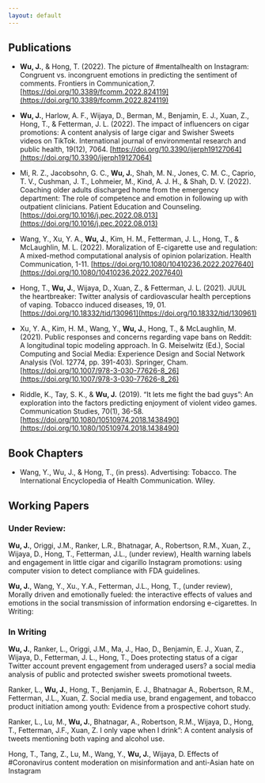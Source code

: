 ```yaml
---
layout: default
---
```


## Publications

- **Wu, J.**, & Hong, T. (2022). The picture of #mentalhealth on Instagram: Congruent vs. incongruent emotions in predicting the sentiment of comments. Frontiers in Communication,7. [https://doi.org/10.3389/fcomm.2022.824119](https://doi.org/10.3389/fcomm.2022.824119)

- **Wu, J.**, Harlow, A. F., Wijaya, D., Berman, M., Benjamin, E. J., Xuan, Z., Hong, T., & Fetterman, J. L. (2022). The impact of influencers on cigar promotions: A content analysis of large cigar and Swisher Sweets videos on TikTok. International journal of environmental research and public health, 19(12), 7064. [https://doi.org/10.3390/ijerph19127064](https://doi.org/10.3390/ijerph19127064) 

- Mi, R. Z., Jacobsohn, G. C., **Wu, J.**, Shah, M. N., Jones, C. M. C., Caprio, T. V., Cushman, J. T., Lohmeier, M., Kind, A. J. H., & Shah, D. V. (2022). Coaching older adults discharged home from the emergency department: The role of competence and emotion in following up with outpatient clinicians. Patient Education and Counseling. [https://doi.org/10.1016/j.pec.2022.08.013](https://doi.org/10.1016/j.pec.2022.08.013)

- Wang, Y., Xu, Y. A., **Wu, J.**, Kim, H. M., Fetterman, J. L., Hong, T., & McLaughlin, M. L. (2022). Moralization of E-cigarette use and regulation: A mixed-method computational analysis of opinion polarization. Health Communication, 1-11. [https://doi.org/10.1080/10410236.2022.2027640](https://doi.org/10.1080/10410236.2022.2027640)

- Hong, T., **Wu, J.**, Wijaya, D., Xuan, Z., & Fetterman, J. L. (2021). JUUL the heartbreaker: Twitter analysis of cardiovascular health perceptions of vaping. Tobacco induced diseases, 19, 01. [https://doi.org/10.18332/tid/130961](https://doi.org/10.18332/tid/130961)

- Xu, Y. A., Kim, H. M., Wang, Y., **Wu, J.**, Hong, T., & McLaughlin, M. (2021). Public responses and concerns regarding vape bans on Reddit: A longitudinal topic modeling approach. In G. Meiselwitz (Ed.), Social Computing and Social Media: Experience Design and Social Network Analysis (Vol. 12774, pp. 391-403). Springer, Cham. [https://doi.org/10.1007/978-3-030-77626-8_26](https://doi.org/10.1007/978-3-030-77626-8_26)

- Riddle, K., Tay, S. K., & **Wu, J.** (2019). “It lets me fight the bad guys”: An exploration into the factors predicting enjoyment of violent video games. Communication Studies, 70(1), 36-58.[https://doi.org/10.1080/10510974.2018.1438490](https://doi.org/10.1080/10510974.2018.1438490)

## Book Chapters
- Wang, Y., Wu, J., & Hong, T., (in press). Advertising: Tobacco. The International Encyclopedia of Health Communication. Wiley.

## Working Papers

### Under Review: 
**Wu, J.**, Origgi, J.M., Ranker, L.R., Bhatnagar, A., Robertson, R.M., Xuan, Z., Wijaya, D., Hong, T., Fetterman, J.L., (under review), Health warning labels and engagement in little cigar and cigarillo Instagram promotions: using computer vision to detect compliance with FDA guidelines.

**Wu, J.**, Wang, Y., Xu., Y.A., Fetterman, J.L., Hong, T., (under review), Morally driven and emotionally fueled: the interactive effects of values and emotions in the social transmission of information endorsing e-cigarettes.
In Writing:

### In Writing
**Wu, J.**, Ranker, L., Origgi, J.M., Ma, J., Hao, D., Benjamin, E. J., Xuan, Z., Wijaya, D., Fetterman, J. L., Hong, T., Does protecting status of a cigar Twitter account prevent engagement from underaged users? a social media analysis of public and protected swisher sweets promotional tweets.

Ranker, L., **Wu, J.**, Hong, T., Benjamin, E. J., Bhatnagar A., Robertson, R.M., Fetterman, J.L., Xuan, Z. Social media use, brand engagement, and tobacco product initiation among youth: Evidence from a prospective cohort study.

Ranker, L., Lu, M., **Wu, J.**, Bhatnagar, A., Robertson, R.M., Wijaya, D., Hong, T., Fetterman, J.F., Xuan, Z. I only vape when I drink”: A content analysis of tweets mentioning both vaping and alcohol use.

Hong, T., Tang, Z., Lu, M., Wang, Y., **Wu, J.**, Wijaya, D. Effects of #Coronavirus content moderation on misinformation and anti-Asian hate on Instagram

&nbsp;
&nbsp;
&nbsp;
&nbsp;
